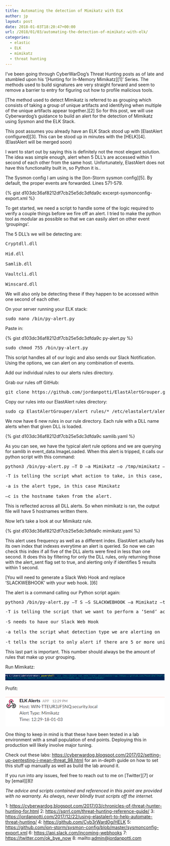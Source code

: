 ```yaml
---
title: Automating the detection of Mimikatz with ELK
author: jp
layout: post
date: 2018-01-03T18:20:47+00:00
url: /2018/01/03/automating-the-detection-of-mimikatz-with-elk/
categories:
  - elastic
  - ELK
  - mimikatz
  - threat hunting
---
```


I’ve been going through CyberWarDog’s Threat Hunting posts as of late and stumbled upon his ‘[Hunting for In-Memory Mimikatz][1]’ Series. The methods used to build signatures are very straight forward and seem to remove a barrier to entry for figuring out how to profile malicious tools.

[The method used to detect Mimikatz is referred to as grouping which consists of taking a group of unique artifacts and identifying when multiple of the unique artifacts appear together.][2] So for this post, we will use Cyberwardog’s guidance to build an alert for the detection of Mimikatz using Sysmon and the ELK Stack.

This post assumes you already have an ELK Stack stood up with [ElastAlert configured][3]. This can be stood up in minutes with the [HELK][4]. (ElastAlert will be merged soon)

I want to start out by saying this is definitely not the most elegant solution. The idea was simple enough, alert when 5 DLL’s are accessed within 1 second of each other from the same host. Unfortunately, ElastAlert does not have this functionality built in, so Python it is..

The Sysmon config I am using is the [Ion-Storm sysmon config][5]. By default, the proper events are forwarded. Lines 571-579.

{% gist d103dc36af8212df7cb25e5dc3dfda9c excerpt-sysmonconfig-export.xml %}

To get started, we need a script to handle some of the logic required to verify a couple things before we fire off an alert. I tried to make the python tool as modular as possible so that we can easily alert on other event ‘groupings’.

The 5 DLL’s we will be detecting are:

<pre>Cryptdll.dll

Hid.dll

Samlib.dll

Vaultcli.dll

Winscard.dll</pre>

We will also only be detecting these if they happen to be accessed within one second of each other.

On your server running your ELK stack:

<pre>sudo nano /bin/py-alert.py</pre>

Paste in:

{% gist d103dc36af8212df7cb25e5dc3dfda9c py-alert.py %}

<pre>sudo chmod 755 /bin/py-alert.py</pre>

This script handles all of our logic and also sends our Slack Notification. Using the options, we can alert on any combination of events.

Add our individual rules to our alerts rules directory.

Grab our rules off GitHub:

<pre>git clone https://github.com/jordanpotti/ElastAlertGrouper.git</pre>

Copy our rules into our ElastAlert rules directory:

<pre>sudo cp ElastAlertGrouper/alert_rules/* /etc/elastalert/alert_rules/</pre>

We now have 6 new rules in our rule directory. Each rule with a DLL name alerts when that given DLL is loaded.

{% gist d103dc36af8212df7cb25e5dc3dfda9c samlib.yaml %}

As you can see, we have the typical alert rule options and we are querying for samlib in event_data.ImageLoaded. When this alert is tripped, it calls our python script with this command:

<pre>python3 /bin/py-alert.py –T D –a Mimikatz –o /tmp/mimikatz –c $ComputerName</pre>

<pre>
-T is telling the script what action to take, in this case, we are just writing the hostname to a file so we want to use the ‘Document’ or D option.

-a is the alert type, in this case Mimikatz

–c is the hostname taken from the alert.
</pre>

This is reflected across all DLL alerts. So when mimikatz is ran, the output file will have 5 hostnames written there.

Now let’s take a look at our Mimikatz rule.

{% gist d103dc36af8212df7cb25e5dc3dfda9c mimikatz.yaml %}

This alert uses frequency as well as a different index. ElastAlert actually has its own index that indexes everytime an alert is queried. So now we can check this index if all five of the DLL alerts were fired in less than one second. It does this by filtering for only the DLL rules, only returning those with the alert_sent flag set to true, and alerting only if identifies 5 results within 1 second.

[You will need to generate a Slack Web Hook and replace &#8216;SLACKWEBHOOK&#8217; with your web hook. ][6]

The alert is a command calling our Python script again:

<pre>python3 /bin/py-alert.py –T S –S SLACKWEBHOOK –a Mimikatz –t 5</pre>

<pre>-T is telling the script that we want to perform a ‘Send’ action.

-S needs to have our Slack Web Hook

-a tells the script what detection type we are alerting on

-t tells the script to only alert if there are 5 or more unique hostnames in our output file.</pre>

This last part is important. This number should always be the amount of rules that make up your grouping.

Run Mimikatz:

<img src="/images/2018/01/1.png">

Profit:

<img src="/images/2018/01/2.png">
          
One thing to keep in mind is that these have been tested in a lab environment with a small population of end points. Deploying this in production will likely involve major tuning.

Check out these labs: <https://cyberwardog.blogspot.com/2017/02/setting-up-pentesting-i-mean-threat_98.html> for an in-depth guide on how to set this stuff up manually as well as build the lab around it.

If you run into any issues, feel free to reach out to me on [Twitter][7] or by [email][8]!

_The advice and scripts contained and referenced in this point are provided with no warranty. As always, never blindly trust scripts off the internet._

 1: https://cyberwardog.blogspot.com/2017/03/chronicles-of-threat-hunter-hunting-for.html
 2: https://sqrrl.com/threat-hunting-reference-guide/
 3: https://jordanpotti.com/2017/12/22/using-elastalert-to-help-automate-threat-hunting/
 4: https://github.com/Cyb3rWard0g/HELK
 5: https://github.com/ion-storm/sysmon-config/blob/master/sysmonconfig-export.xml
 6: https://api.slack.com/incoming-webhooks
 7: https://twitter.com/ok_bye_now
 8: mailto:admin@jordanpotti.com
